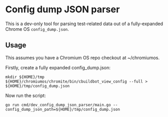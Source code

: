 # Config dump JSON parser

This is a dev-only tool for parsing test-related data out of a fully-expanded Chrome OS
`config_dump.json`.

## Usage

This assumes you have a Chromium OS repo checkout at ~/chromiumos.

Firstly, create a fully expanded config_dump.json:

```shell
mkdir ${HOME}/tmp
${HOME}/chromiumos/chromite/bin/cbuildbot_view_config --full > ${HOME}/tmp/config_dump.json
```

Now run the script:

```shell
go run cmd/dev_config_dump_json_parser/main.go --config_dump_json_path=${HOME}/tmp/config_dump.json
```